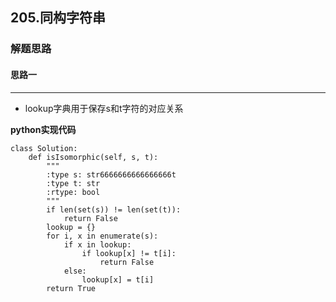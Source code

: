 ## 205.同构字符串
### 解题思路
#### 思路一
****
- lookup字典用于保存s和t字符的对应关系

**python实现代码**
```
class Solution:
    def isIsomorphic(self, s, t):
        """
        :type s: str6666666666666666t
        :type t: str
        :rtype: bool
        """
        if len(set(s)) != len(set(t)):
            return False
        lookup = {}
        for i, x in enumerate(s):
            if x in lookup:
                if lookup[x] != t[i]:
                    return False
            else:
                lookup[x] = t[i]
        return True

```

